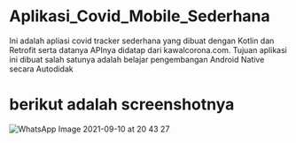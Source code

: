 # Aplikasi_Covid_Mobile_Sederhana
Ini adalah apliasi covid tracker sederhana yang dibuat dengan Kotlin dan Retrofit serta datanya APInya didatap dari kawalcorona.com. Tujuan aplikasi ini dibuat salah satunya adalah belajar pengembangan Android Native secara Autodidak

# berikut adalah screenshotnya

![WhatsApp Image 2021-09-10 at 20 43 27](https://user-images.githubusercontent.com/61697475/132866676-f0fe52f1-e8f2-4d17-9a46-54e1cfb98eca.jpeg)

